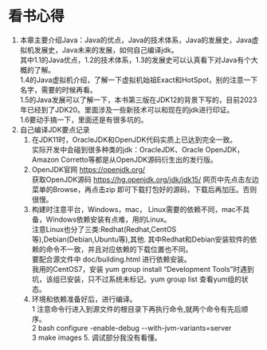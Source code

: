 # 看书心得

1. 本章主要介绍Java：Java的优点，Java的技术体系，Java的发展史，Java虚拟机发展史，Java未来的发展，如何自己编译jdk。  
   其中1.1的Java优点，1.2的技术体系，1.3的发展史可以认真看下对Java有个大概的了解。  
   1.4的Java虚拟机介绍，了解一下虚拟机始祖Exact和HotSpot，别的注意一下名字，需要的时候再看。  
   1.5的Java发展可以了解一下，本书第三版在JDK12的背景下写的，目前2023年已经到了JDK20。里面涉及一些新技术可以和现在的jdk进行印证。  
   1.6要动手搞一下，里面还是有很多坑的。
2. 自己编译JDK要点记录
    1. 在JDK11时，OracleJDK和OpenJDK代码实质上已达到完全一致。  
       实际开发中会碰到很多种类的jdk：OracleJDK、Oracle OpenJDK，Amazon Corretto等都是从OpenJDK源码衍生出的发行版。
    2. OpenJDK官网 https://openjdk.org/  
       获取OpenJDK源码 https://hg.openjdk.org/jdk/jdk15/  网页中先点击左边菜单的Browse，再点击zip 即可下载打包好的源码，下载后再加压。否则很慢。
    3. 构建时注意平台，Windows，mac， Linux需要的依赖不同，mac不具备，Windows依赖安装有点难，用的Linux。  
       注意Linux也分了三类:Redhat(Redhat,CentOS等),Debian(Debian,Ubuntu等),其他. 其中Redhat和Debian安装软件的依赖的命令不一致，并且对应依赖的下载位置也不同。  
       要配合源文件中 doc/building.html 进行依赖安装。  
       我用的CentOS7，安装 yum group install “Development Tools”时遇到坑，该组已安装，只不过系统未标记。yum group list 查看yum组的状态。
    4. 环境和依赖准备好后，进行编译。   
       1 注意命令行进入到源文件的根目录下再执行命令,就两个命令有先后顺序。   
       2 bash configure -enable-debug --with-jvm-variants=server  
       3 make images 5. 调试部分我没有看懂。
       

